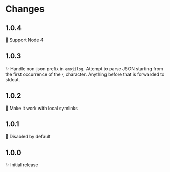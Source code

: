 # Changes

## 1.0.4

🙈 Support Node 4

## 1.0.3

✨ Handle non-json prefix in `emojilog`. Attempt to parse JSON starting from
the first occurrence of the `{` character. Anything before that is forwarded to
stdout.

## 1.0.2

🐛 Make it work with local symlinks

## 1.0.1

🙈 Disabled by default

## 1.0.0

✨ Initial release
